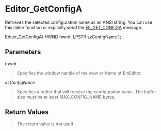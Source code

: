 # Editor\_GetConfigA

Retrieves the selected configuration name as an ANSI string. You can use this inline function or explicitly send the [EE\_GET\_CONFIGA](../message/ee_get_configa) message.

Editor\_GetConfigA( HWND hwnd, LPSTR szConfigName );

## Parameters

_hwnd_

> Specifies the window handle of the view or frame of EmEditor.

_szConfigName_

> Specifies a buffer that will receive the configuration name. The buffer
> size must be at least MAX\_CONFIG\_NAME bytes.

## Return Values

> The return value is not used.
